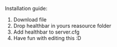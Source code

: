 Installation guide:
1. Download file
2. Drop healthbar in yours reasource folder
3. Add healthbar to server.cfg
4. Have fun with editing this :D
